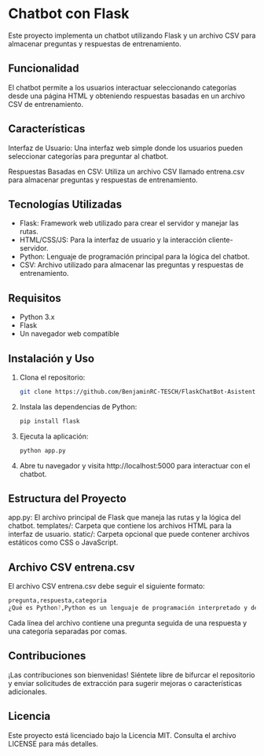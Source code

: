 # Chatbot con Flask
Este proyecto implementa un chatbot utilizando Flask y un archivo CSV para almacenar preguntas y respuestas de entrenamiento.

## Funcionalidad
El chatbot permite a los usuarios interactuar seleccionando categorías desde una página HTML y obteniendo respuestas basadas en un archivo CSV de entrenamiento.

## Características
Interfaz de Usuario: Una interfaz web simple donde los usuarios pueden seleccionar categorías para preguntar al chatbot.

Respuestas Basadas en CSV: Utiliza un archivo CSV llamado entrena.csv para almacenar preguntas y respuestas de entrenamiento.

## Tecnologías Utilizadas
- Flask: Framework web utilizado para crear el servidor y manejar las rutas.
- HTML/CSS/JS: Para la interfaz de usuario y la interacción cliente-servidor.
- Python: Lenguaje de programación principal para la lógica del chatbot.
- CSV: Archivo utilizado para almacenar las preguntas y respuestas de entrenamiento.

## Requisitos
- Python 3.x
- Flask
- Un navegador web compatible

## Instalación y Uso
1. Clona el repositorio:
   ```bash
   git clone https://github.com/BenjaminRC-TESCH/FlaskChatBot-Asistente-Conversacional-con-Flask.git
   ```
2. Instala las dependencias de Python:
   ```bash
   pip install flask
   ```

3. Ejecuta la aplicación:
   ```bash
   python app.py
   ```

4. Abre tu navegador y visita http://localhost:5000 para interactuar con el chatbot.

## Estructura del Proyecto
app.py: El archivo principal de Flask que maneja las rutas y la lógica del chatbot.
templates/: Carpeta que contiene los archivos HTML para la interfaz de usuario.
static/: Carpeta opcional que puede contener archivos estáticos como CSS o JavaScript.

## Archivo CSV entrena.csv
El archivo CSV entrena.csv debe seguir el siguiente formato:
   ```bash
pregunta,respuesta,categoria
¿Qué es Python?,Python es un lenguaje de programación interpretado y de alto nivel,dudas
   ```
Cada línea del archivo contiene una pregunta seguida de una respuesta y una categoría separadas por comas.

## Contribuciones
¡Las contribuciones son bienvenidas! Siéntete libre de bifurcar el repositorio y enviar solicitudes de extracción para sugerir mejoras o características adicionales.

## Licencia
Este proyecto está licenciado bajo la Licencia MIT. Consulta el archivo LICENSE para más detalles.
